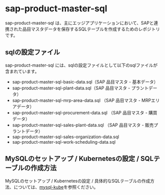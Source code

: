 # sap-product-master-sql  
sap-product-master-sql は、主にエッジアプリケーションにおいて、SAPと連携された品目マスタデータを保存するSQLテーブルを作成するためのレポジトリです。

## sqlの設定ファイル
sap-product-master-sql には、sqlの設定ファイルとして以下のsqlファイルが含まれています。  

* sap-product-master-sql-basic-data.sql（SAP 品目マスタ - 基本データ）　　
* sap-product-master-sql-plant-data.sql（SAP 品目マスタ - プラントデータ）　　
* sap-product-master-sql-mrp-area-data.sql （SAP 品目マスタ - MRPエリアデータ）　　
* sap-product-master-sql-procurement-data.sql （SAP 品目マスタ - 購買データ）　　
* sap-product-master-sql-sales-plant-data.sql （SAP 品目マスタ - 販売プラントデータ）　　
* sap-product-master-sql-sales-organization-data.sql
* sap-product-master-sql-work-scheduling-data.sql 

## MySQLのセットアップ / Kubernetesの設定 / SQLテーブルの作成方法
MySQLのセットアップ / Kubernetesの設定 / 具体的なSQLテーブルの作成方法、については、[mysql-kube](https://github.com/latonaio/mysql-kube)を参照ください。